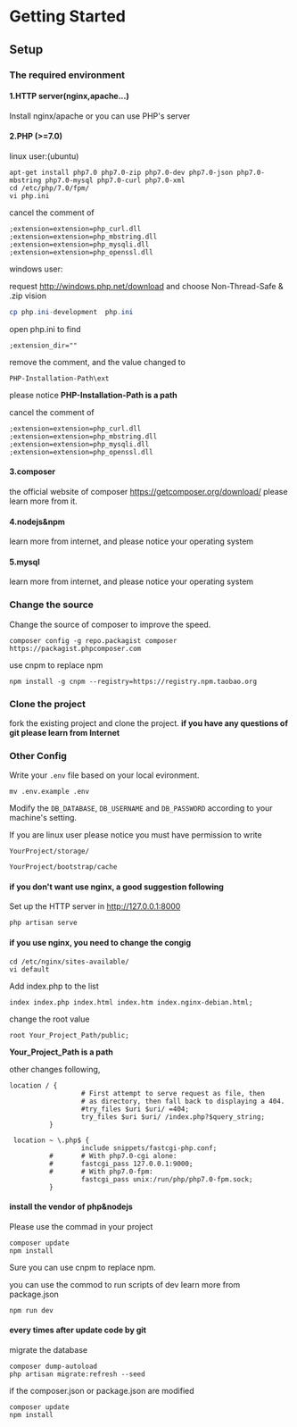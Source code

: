 # Getting Started

## Setup

### The required environment


#### 1.HTTP server(nginx,apache...)
Install nginx/apache or you can use PHP's server
#### 2.PHP (>=7.0)
linux user:(ubuntu)
```shell
apt-get install php7.0 php7.0-zip php7.0-dev php7.0-json php7.0-mbstring php7.0-mysql php7.0-curl php7.0-xml
cd /etc/php/7.0/fpm/
vi php.ini
```
cancel the comment of
```shell
;extension=extension=php_curl.dll
;extension=extension=php_mbstring.dll
;extension=extension=php_mysqli.dll
;extension=extension=php_openssl.dll
```

windows user:

request http://windows.php.net/download and choose Non-Thread-Safe & .zip vision

```powershell
cp php.ini-development  php.ini
```

open php.ini to find 
```shell
;extension_dir=""
```
remove the comment, and the value changed to 
```shell
PHP-Installation-Path\ext
```
please notice **PHP-Installation-Path is a path**

cancel the comment of
```shell
;extension=extension=php_curl.dll
;extension=extension=php_mbstring.dll
;extension=extension=php_mysqli.dll
;extension=extension=php_openssl.dll
```

#### 3.composer
    
the official website of composer
https://getcomposer.org/download/
please learn more from it.
#### 4.nodejs&npm
learn more from internet, and please notice your operating system

#### 5.mysql
learn more from internet, and please notice your operating system

### Change the source

Change the source of composer to improve the speed.
```shell
composer config -g repo.packagist composer https://packagist.phpcomposer.com
```
use cnpm to replace npm
```shell
npm install -g cnpm --registry=https://registry.npm.taobao.org
```


### Clone the project

fork the existing project and clone the project.
**if you have any questions of git please learn from Internet**


### Other Config


Write your `.env` file based on your local evironment.

```
mv .env.example .env
```

Modify the `DB_DATABASE`, `DB_USERNAME` and `DB_PASSWORD` according to your machine's setting.

If you are linux user please notice you must have 
permission to write 
```dir
YourProject/storage/
```
```dir
YourProject/bootstrap/cache
```

#### if you don't want use nginx, a good suggestion following

Set up the HTTP server in http://127.0.0.1:8000

```
php artisan serve
```

#### if you use nginx, you need to change the congig

```shell
cd /etc/nginx/sites-available/
vi default
```

Add index.php to the list 

```shell
index index.php index.html index.htm index.nginx-debian.html;
```

change the root value
```shell
root Your_Project_Path/public;
```
**Your_Project_Path is a path**

other changes following,
```vim
location / {
                  # First attempt to serve request as file, then
                  # as directory, then fall back to displaying a 404.
                  #try_files $uri $uri/ =404;
                  try_files $uri $uri/ /index.php?$query_string;
          }

 location ~ \.php$ {
                  include snippets/fastcgi-php.conf;
          #       # With php7.0-cgi alone:
          #       fastcgi_pass 127.0.0.1:9000;
          #       # With php7.0-fpm:
                  fastcgi_pass unix:/run/php/php7.0-fpm.sock;
          }
``` 

#### install the vendor of php&nodejs
Please use the commad in your project
```shell
composer update
npm install
```
Sure you can use cnpm to replace npm.

you can use the commod to run scripts of dev 
learn more from package.json
```shell
npm run dev
``` 
#### every times after update code by git
migrate the database
```shell
composer dump-autoload
php artisan migrate:refresh --seed
```
if the composer.json or package.json are modified
```shell
composer update
npm install
```



